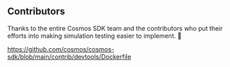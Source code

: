 ## Contributors

Thanks to the entire Cosmos SDK team and the contributors who put their efforts into making simulation testing
easier to implement. 🤗

https://github.com/cosmos/cosmos-sdk/blob/main/contrib/devtools/Dockerfile
